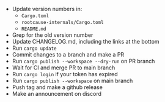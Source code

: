 - Update version numbers in:
  - `Cargo.toml`
  - `rootcause-internals/Cargo.toml`
  - `README.md`
- Grep for the old version number
- Update CHANGELOG.md, including the links at the bottom
- Run `cargo update`
- Commit changes to a branch and make a PR
- Run `cargo publish --workspace --dry-run` on PR branch
- Wait for CI and merge PR to main branch
- Run `cargo login` if your token has expired
- Run `cargo publish --workspace` on main branch
- Push tag and make a github release
- Make an announcement on discord
